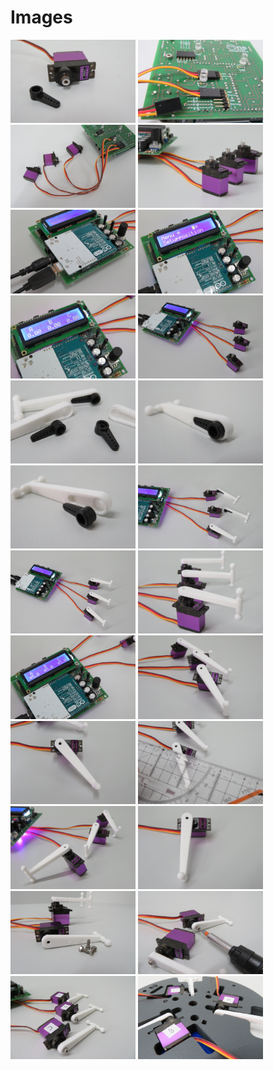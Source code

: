 # Images
[<img src="https://github.com/deltarobotone/image_database/blob/master/servo_assembly/servo_assembly%20(1).PNG" width="200">](https://raw.githubusercontent.com/deltarobotone/image_database/master/servo_assembly/servo_assembly%20(1).PNG)
[<img src="https://github.com/deltarobotone/image_database/blob/master/servo_assembly/servo_assembly%20(2).PNG" width="200">](https://raw.githubusercontent.com/deltarobotone/image_database/master/servo_assembly/servo_assembly%20(2).PNG)
[<img src="https://github.com/deltarobotone/image_database/blob/master/servo_assembly/servo_assembly%20(3).PNG" width="200">](https://raw.githubusercontent.com/deltarobotone/image_database/master/servo_assembly/servo_assembly%20(3).PNG)
[<img src="https://github.com/deltarobotone/image_database/blob/master/servo_assembly/servo_assembly%20(4).PNG" width="200">](https://raw.githubusercontent.com/deltarobotone/image_database/master/servo_assembly/servo_assembly%20(4).PNG)
[<img src="https://github.com/deltarobotone/image_database/blob/master/servo_assembly/servo_assembly%20(5).PNG" width="200">](https://raw.githubusercontent.com/deltarobotone/image_database/master/servo_assembly/servo_assembly%20(5).PNG)
[<img src="https://github.com/deltarobotone/image_database/blob/master/servo_assembly/servo_assembly%20(6).PNG" width="200">](https://raw.githubusercontent.com/deltarobotone/image_database/master/servo_assembly/servo_assembly%20(6).PNG)
[<img src="https://github.com/deltarobotone/image_database/blob/master/servo_assembly/servo_assembly%20(7).PNG" width="200">](https://raw.githubusercontent.com/deltarobotone/image_database/master/servo_assembly/servo_assembly%20(7).PNG)
[<img src="https://github.com/deltarobotone/image_database/blob/master/servo_assembly/servo_assembly%20(8).PNG" width="200">](https://raw.githubusercontent.com/deltarobotone/image_database/master/servo_assembly/servo_assembly%20(8).PNG)
[<img src="https://github.com/deltarobotone/image_database/blob/master/servo_assembly/servo_assembly%20(9).PNG" width="200">](https://raw.githubusercontent.com/deltarobotone/image_database/master/servo_assembly/servo_assembly%20(9).PNG)
[<img src="https://github.com/deltarobotone/image_database/blob/master/servo_assembly/servo_assembly%20(10).PNG" width="200">](https://raw.githubusercontent.com/deltarobotone/image_database/master/servo_assembly/servo_assembly%20(10).PNG)
[<img src="https://github.com/deltarobotone/image_database/blob/master/servo_assembly/servo_assembly%20(11).PNG" width="200">](https://raw.githubusercontent.com/deltarobotone/image_database/master/servo_assembly/servo_assembly%20(11).PNG)
[<img src="https://github.com/deltarobotone/image_database/blob/master/servo_assembly/servo_assembly%20(12).PNG" width="200">](https://raw.githubusercontent.com/deltarobotone/image_database/master/servo_assembly/servo_assembly%20(12).PNG)
[<img src="https://github.com/deltarobotone/image_database/blob/master/servo_assembly/servo_assembly%20(13).PNG" width="200">](https://raw.githubusercontent.com/deltarobotone/image_database/master/servo_assembly/servo_assembly%20(13).PNG)
[<img src="https://github.com/deltarobotone/image_database/blob/master/servo_assembly/servo_assembly%20(14).PNG" width="200">](https://raw.githubusercontent.com/deltarobotone/image_database/master/servo_assembly/servo_assembly%20(14).PNG)
[<img src="https://github.com/deltarobotone/image_database/blob/master/servo_assembly/servo_assembly%20(15).PNG" width="200">](https://raw.githubusercontent.com/deltarobotone/image_database/master/servo_assembly/servo_assembly%20(15).PNG)
[<img src="https://github.com/deltarobotone/image_database/blob/master/servo_assembly/servo_assembly%20(16).PNG" width="200">](https://raw.githubusercontent.com/deltarobotone/image_database/master/servo_assembly/servo_assembly%20(16).PNG)
[<img src="https://github.com/deltarobotone/image_database/blob/master/servo_assembly/servo_assembly%20(17).PNG" width="200">](https://raw.githubusercontent.com/deltarobotone/image_database/master/servo_assembly/servo_assembly%20(17).PNG)
[<img src="https://github.com/deltarobotone/image_database/blob/master/servo_assembly/servo_assembly%20(18).PNG" width="200">](https://raw.githubusercontent.com/deltarobotone/image_database/master/servo_assembly/servo_assembly%20(18).PNG)
[<img src="https://github.com/deltarobotone/image_database/blob/master/servo_assembly/servo_assembly%20(19).PNG" width="200">](https://raw.githubusercontent.com/deltarobotone/image_database/master/servo_assembly/servo_assembly%20(19).PNG)
[<img src="https://github.com/deltarobotone/image_database/blob/master/servo_assembly/servo_assembly%20(20).PNG" width="200">](https://raw.githubusercontent.com/deltarobotone/image_database/master/servo_assembly/servo_assembly%20(20).PNG)
[<img src="https://github.com/deltarobotone/image_database/blob/master/servo_assembly/servo_assembly%20(21).PNG" width="200">](https://raw.githubusercontent.com/deltarobotone/image_database/master/servo_assembly/servo_assembly%20(21).PNG)
[<img src="https://github.com/deltarobotone/image_database/blob/master/servo_assembly/servo_assembly%20(22).PNG" width="200">](https://raw.githubusercontent.com/deltarobotone/image_database/master/servo_assembly/servo_assembly%20(22).PNG)
[<img src="https://github.com/deltarobotone/image_database/blob/master/servo_assembly/servo_assembly%20(23).PNG" width="200">](https://raw.githubusercontent.com/deltarobotone/image_database/master/servo_assembly/servo_assembly%20(23).PNG)
[<img src="https://github.com/deltarobotone/image_database/blob/master/servo_assembly/servo_assembly%20(24).PNG" width="200">](https://raw.githubusercontent.com/deltarobotone/image_database/master/servo_assembly/servo_assembly%20(24).PNG)


